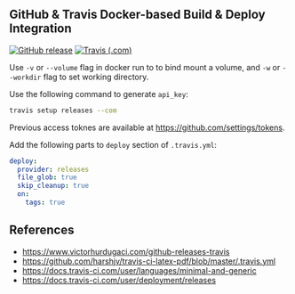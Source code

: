 GitHub & Travis Docker-based Build & Deploy Integration
---

[![GitHub release](https://img.shields.io/github/release/hadisfr/travis-test.svg?style=flat-square)](https://github.com/hadisfr/travis-test/releases/latest)
[![Travis (.com)](https://img.shields.io/travis/hadisfr/travis-test.svg?style=flat-square)](https://travis-ci.com/hadisfr/travis-test)

Use `-v` or `--volume` flag in docker run to to bind mount a volume,
and `-w` or `--workdir` flag to set working directory.

Use the following command to generate `api_key`:
```bash
travis setup releases --com
```
Previous access toknes are available at https://github.com/settings/tokens.

Add the following parts to `deploy` section of `.travis.yml`:
```yml
deploy:
  provider: releases
  file_glob: true
  skip_cleanup: true
  on:
    tags: true
```

## References

* https://www.victorhurdugaci.com/github-releases-travis
* https://github.com/harshjv/travis-ci-latex-pdf/blob/master/.travis.yml
* https://docs.travis-ci.com/user/languages/minimal-and-generic
* https://docs.travis-ci.com/user/deployment/releases
